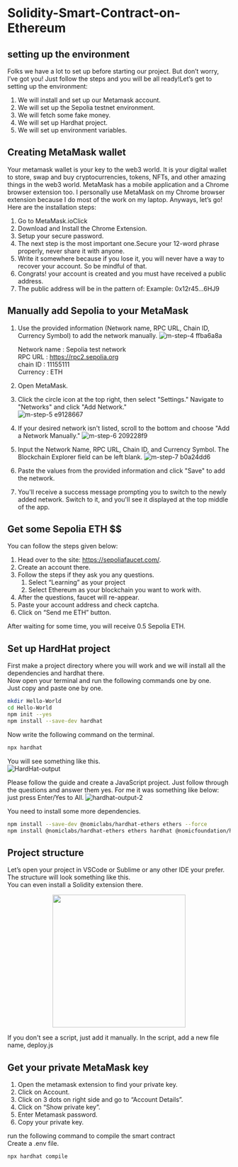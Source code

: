 # Solidity-Smart-Contract-on-Ethereum

## setting up the environment

Folks we have a lot to set up before starting our project. But don’t worry, I’ve got you! Just follow the steps and you will be all ready!Let’s get to setting up the environment:
1. We will install and set up our Metamask account.
2. We will set up the Sepolia testnet environment.
3. We will fetch some fake money.
4. We will set up Hardhat project.
5. We will set up environment variables.

## Creating MetaMask wallet

Your metamask wallet is your key to the web3 world. It is your digital wallet to store, swap and buy cryptocurrencies, tokens, NFTs, and other amazing things in the web3 world.
MetaMask has a mobile application and a Chrome browser extension too. I personally use MetaMask on my Chrome browser extension because I do most of the work on my laptop. Anyways, 
let’s go!  
Here are the installation steps:
1. Go to MetaMask.ioClick
2. Download and Install the Chrome Extension.
3. Setup your secure password.
4. The next step is the most important one.Secure your 12-word phrase properly, never share it with anyone.
5. Write it somewhere because if you lose it, you will never have a way to recover your account. So be mindful of that.
6. Congrats! your account is created and you must have received a public address.
7. The public address will be in the pattern of:
   Example: 0x12r45...6HJ9

## Manually add Sepolia to your MetaMask
1. Use the provided information (Network name, RPC URL, Chain ID, Currency Symbol) to add the network manually.
![m-step-4 ffba6a8a](https://github.com/Mohammed-Saleh-Ishaq/Solidity-Smart-Contract-on-Ethereum/assets/117186633/2e2c454d-bda1-4a57-b257-504bafe92f65)

    Network name : Sepolia test network  
    RPC URL : https://rpc2.sepolia.org </br>
    chain ID : 11155111 </br>
    Currency : ETH </br>
2. Open MetaMask. </br>
3. Click the circle icon at the top right, then select "Settings." Navigate to "Networks" and click "Add Network."</br>
![m-step-5 e9128667](https://github.com/Mohammed-Saleh-Ishaq/Solidity-Smart-Contract-on-Ethereum/assets/117186633/3b2f9952-f799-4aa2-9fae-0f2707481718)
4. If your desired network isn't listed, scroll to the bottom and choose "Add a Network Manually."
![m-step-6 209228f9](https://github.com/Mohammed-Saleh-Ishaq/Solidity-Smart-Contract-on-Ethereum/assets/117186633/2225af14-21bc-4101-a329-8734b193ebe2)
5. Input the Network Name, RPC URL, Chain ID, and Currency Symbol. The Blockchain Explorer field can be left blank.
![m-step-7 b0a24dd6](https://github.com/Mohammed-Saleh-Ishaq/Solidity-Smart-Contract-on-Ethereum/assets/117186633/63d90a77-9337-4a3a-b183-c6162c7cf153)
6. Paste the values from the provided information and click "Save" to add the network.
7. You'll receive a success message prompting you to switch to the newly added network. Switch to it, and you'll see it displayed at the top middle of the app.

## Get some Sepolia ETH $$
You can follow the steps given below:

1. Head over to the site: https://sepoliafaucet.com/.
2. Create an account there.
3. Follow the steps if they ask you any questions.
   1. Select “Learning” as your project
   2. Select Ethereum as your blockchain you want to work with.
4. After the questions, faucet will re-appear.
5. Paste your account address and check captcha.
6. Click on “Send me ETH” button.

After waiting for some time, you will receive 0.5 Sepolia ETH.

## Set up HardHat project
First make a project directory where you will work and we will install all the dependencies and hardhat there.  
Now open your terminal and run the following commands one by one.   
Just copy and paste one by one.
``` bash
mkdir Hello-World
cd Hello-World
npm init --yes
npm install --save-dev hardhat
```
Now write the following command on the terminal.
``` bash
npx hardhat
```
You will see something like this.  
![HardHat-output](https://github.com/Mohammed-Saleh-Ishaq/Solidity-Smart-Contract-on-Ethereum/assets/117186633/0519b075-4e2c-43f9-9f6c-b016ca873ff6)

Please follow the guide and create a JavaScript project. Just follow through the questions and answer them yes. For me it was something like below: just press Enter/Yes to All.
![hardhat-output-2](https://github.com/Mohammed-Saleh-Ishaq/Solidity-Smart-Contract-on-Ethereum/assets/117186633/04adc895-47a8-4e34-a306-e4a17064fa98)

You need to install some more dependencies.
``` bash
npm install --save-dev @nomiclabs/hardhat-ethers ethers --force
npm install @nomiclabs/hardhat-ethers ethers hardhat @nomicfoundation/hardhat-toolbox --force

```
## Project structure  
Let’s open your project in VSCode or Sublime or any other IDE your prefer. The structure will look something like this.  
You can even install a Solidity extension there.  
<p align ="center">
<img src="https://github.com/Mohammed-Saleh-Ishaq/Solidity-Smart-Contract-on-Ethereum/assets/117186633/127e6867-8315-41c4-8259-0e4fa4e768b0" width="300" height="300" />
</p>
If you don't see a script, just add it manually. In the script, add a new file name, deploy.js</br>

## Get your private MetaMask key </br>
1. Open the metamask extension to find your private key.
2. Click on Account.
3. Click on 3 dots on right side and go to “Account Details”.
4. Click on “Show private key”.
5. Enter Metamask password.
6. Copy your private key.

run the following command to compile the smart contract  
  Create a .env file.
  ``` bash
npx hardhat compile

```
